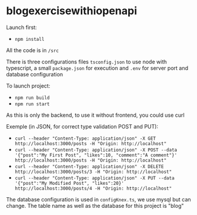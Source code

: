 # blogexercisewithiopenapi

Launch first:
  * `npm install`

All the code is in `/src`

There is three configurations files `tsconfig.json` to use node with typescript, a small `package.json` for execution and `.env` for server port and database configuration

To launch project:
  * `npm run build`
  * `npm run start`

As this is only the backend, to use it without frontend, you could use curl

Exemple (in JSON, for correct type validation POST and PUT):
  * `curl --header "Content-Type: application/json" -X GET http://localhost:3000/posts -H "Origin: http://localhost"`
  * `curl --header "Content-Type: application/json" -X POST --data '{"post":"My First Post", "likes":10, "comment":"A comment"}' http://localhost:3000/posts -H "Origin: http://localhost"`
  * `curl --header "Content-Type: application/json" -X DELETE http://localhost:3000/posts/3 -H "Origin: http://localhost"`
  * `curl --header "Content-Type: application/json" -X PUT --data '{"post":"My Modified Post", "likes":20}' http://localhost:3000/posts/4 -H "Origin: http://localhost"`

The database configuration is used in `configKnex.ts`, we use mysql but can change.
The table name as well as the database for this project is "blog"
